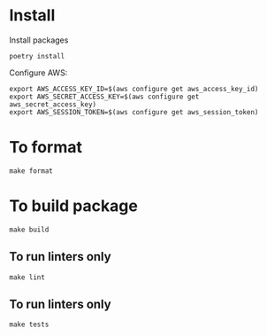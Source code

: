 # Install

Install packages
```
poetry install
```

Configure AWS:
```
export AWS_ACCESS_KEY_ID=$(aws configure get aws_access_key_id)
export AWS_SECRET_ACCESS_KEY=$(aws configure get aws_secret_access_key)
export AWS_SESSION_TOKEN=$(aws configure get aws_session_token)
```

# To format

```
make format
```

# To build package

```
make build
```

## To run linters only

```
make lint
```

## To run linters only

```
make tests
```
